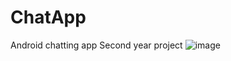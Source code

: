 # ChatApp
Android chatting app
Second year project
![image](https://user-images.githubusercontent.com/56847548/113340505-a8880100-9334-11eb-8142-87e62628ff62.png)

